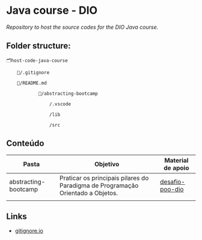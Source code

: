 # Java course - DIO
*Repository to host the source codes for the DIO Java course.*

## Folder structure:

    🗂️host-code-java-course

        📁/.gitignore

        📁/README.md

                📂/abstracting-bootcamp

                    /.vscode

                    /lib
                    
                    /src

## Conteúdo

| Pasta | Objetivo | Material de apoio |
| ------ | -------- | ----------------- |
| abstracting-bootcamp | Praticar os principais pilares do Paradigma de Programação Orientado a Objetos. | [desafio-poo-dio](https://github.com/cami-la/desafio-POO-DIO) |
| | | |


## Links

- [gitignore.io](https://www.toptal.com/developers/gitignore/)